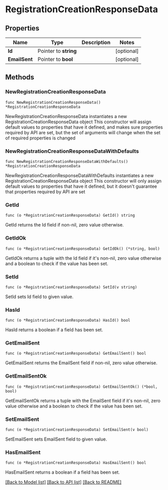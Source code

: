 # RegistrationCreationResponseData

## Properties

Name | Type | Description | Notes
------------ | ------------- | ------------- | -------------
**Id** | Pointer to **string** |  | [optional] 
**EmailSent** | Pointer to **bool** |  | [optional] 

## Methods

### NewRegistrationCreationResponseData

`func NewRegistrationCreationResponseData() *RegistrationCreationResponseData`

NewRegistrationCreationResponseData instantiates a new RegistrationCreationResponseData object
This constructor will assign default values to properties that have it defined,
and makes sure properties required by API are set, but the set of arguments
will change when the set of required properties is changed

### NewRegistrationCreationResponseDataWithDefaults

`func NewRegistrationCreationResponseDataWithDefaults() *RegistrationCreationResponseData`

NewRegistrationCreationResponseDataWithDefaults instantiates a new RegistrationCreationResponseData object
This constructor will only assign default values to properties that have it defined,
but it doesn't guarantee that properties required by API are set

### GetId

`func (o *RegistrationCreationResponseData) GetId() string`

GetId returns the Id field if non-nil, zero value otherwise.

### GetIdOk

`func (o *RegistrationCreationResponseData) GetIdOk() (*string, bool)`

GetIdOk returns a tuple with the Id field if it's non-nil, zero value otherwise
and a boolean to check if the value has been set.

### SetId

`func (o *RegistrationCreationResponseData) SetId(v string)`

SetId sets Id field to given value.

### HasId

`func (o *RegistrationCreationResponseData) HasId() bool`

HasId returns a boolean if a field has been set.

### GetEmailSent

`func (o *RegistrationCreationResponseData) GetEmailSent() bool`

GetEmailSent returns the EmailSent field if non-nil, zero value otherwise.

### GetEmailSentOk

`func (o *RegistrationCreationResponseData) GetEmailSentOk() (*bool, bool)`

GetEmailSentOk returns a tuple with the EmailSent field if it's non-nil, zero value otherwise
and a boolean to check if the value has been set.

### SetEmailSent

`func (o *RegistrationCreationResponseData) SetEmailSent(v bool)`

SetEmailSent sets EmailSent field to given value.

### HasEmailSent

`func (o *RegistrationCreationResponseData) HasEmailSent() bool`

HasEmailSent returns a boolean if a field has been set.


[[Back to Model list]](../README.md#documentation-for-models) [[Back to API list]](../README.md#documentation-for-api-endpoints) [[Back to README]](../README.md)


